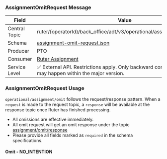 ### AssignmentOmitRequest Message
| Field         | Value                                                                                                                    |
|---------------|--------------------------------------------------------------------------------------------------------------------------|
| Central Topic | ruter/{operatorId}/back_office/adt/v3/operational/assignment/omit/request                                                |
| Schema        | [ assignment-omit-request.json ](json-schemas/operational/assignment/omit/request/assignment-omit-request.json)          |
| Producer      | PTO                                                                                                                      |
| Consumer      | [Ruter Assignment](https://github.com/orgs/RuterNo/teams/assignment)                                                     |
| Service Level | ✅ External API. Restrictions apply. Only backward compatible changes may happen within the major version.                |

### AssignmentOmitRequest Usage
`operational/assignment/omit` follows the request/response pattern. When a `request` is made to the request topic, a `response` will be available at the response topic once Ruter has finished processing.

- All omissions are effective immediately.
- All omit request will get an omit response under the topic [assignment/omit/response](../response/assignment-omit-response.md)
- Please provide all fields marked as `required` in the schema specifications.

#### Omit - NO_INTENTION
